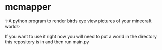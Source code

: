 # mcmapper
✨A python program to render birds eye view pictures of your minecraft world✨

If you want to use it right now you will need to put a world in the directory this repository is in and then run main.py
